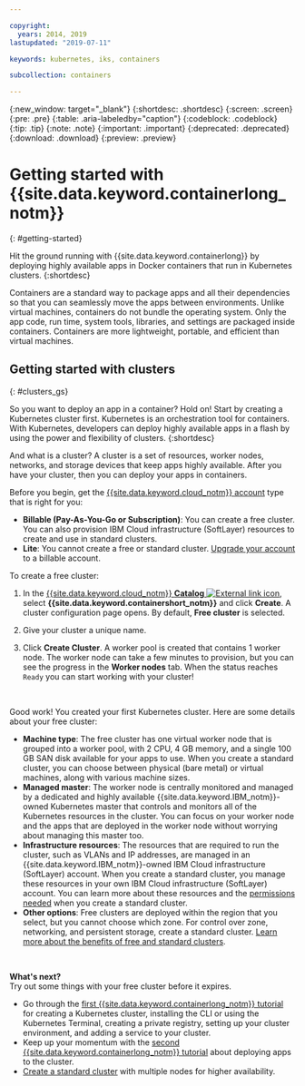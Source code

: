 ```yaml
---

copyright:
  years: 2014, 2019
lastupdated: "2019-07-11"

keywords: kubernetes, iks, containers

subcollection: containers

---
```


{:new_window: target="_blank"}
{:shortdesc: .shortdesc}
{:screen: .screen}
{:pre: .pre}
{:table: .aria-labeledby="caption"}
{:codeblock: .codeblock}
{:tip: .tip}
{:note: .note}
{:important: .important}
{:deprecated: .deprecated}
{:download: .download}
{:preview: .preview}


# Getting started with {{site.data.keyword.containerlong_notm}}
{: #getting-started}

Hit the ground running with {{site.data.keyword.containerlong}} by deploying highly available apps in Docker containers that run in Kubernetes clusters.
{:shortdesc}

Containers are a standard way to package apps and all their dependencies so that you can seamlessly move the apps between environments. Unlike virtual machines, containers do not bundle the operating system. Only the app code, run time, system tools, libraries, and settings are packaged inside containers. Containers are more lightweight, portable, and efficient than virtual machines.

## Getting started with clusters
{: #clusters_gs}

So you want to deploy an app in a container? Hold on! Start by creating a Kubernetes cluster first. Kubernetes is an orchestration tool for containers. With Kubernetes, developers can deploy highly available apps in a flash by using the power and flexibility of clusters.
{:shortdesc}

And what is a cluster? A cluster is a set of resources, worker nodes, networks, and storage devices that keep apps highly available. After you have your cluster, then you can deploy your apps in containers.

Before you begin, get the [{{site.data.keyword.cloud_notm}} account](https://cloud.ibm.com/registration) type that is right for you:
* **Billable (Pay-As-You-Go or Subscription)**: You can create a free cluster. You can also provision IBM Cloud infrastructure (SoftLayer) resources to create and use in standard clusters.
* **Lite**: You cannot create a free or standard cluster. [Upgrade your account](/docs/account?topic=account-accountfaqs#changeacct) to a billable account.

To create a free cluster:

1.  In the [{{site.data.keyword.cloud_notm}} **Catalog** ![External link icon](../icons/launch-glyph.svg "External link icon")](https://cloud.ibm.com/catalog?category=containers), select **{{site.data.keyword.containershort_notm}}** and click **Create**. A cluster configuration page opens. By default, **Free cluster** is selected.

2.  Give your cluster a unique name.

3.  Click **Create Cluster**. A worker pool is created that contains 1 worker node. The worker node can take a few minutes to provision, but you can see the progress in the **Worker nodes** tab. When the status reaches `Ready` you can start working with your cluster!

<br>

Good work! You created your first Kubernetes cluster. Here are some details about your free cluster:

*   **Machine type**: The free cluster has one virtual worker node that is grouped into a worker pool, with 2 CPU, 4 GB memory, and a single 100 GB SAN disk available for your apps to use. When you create a standard cluster, you can choose between physical (bare metal) or virtual machines, along with various machine sizes.
*   **Managed master**: The worker node is centrally monitored and managed by a dedicated and highly available {{site.data.keyword.IBM_notm}}-owned Kubernetes master that controls and monitors all of the Kubernetes resources in the cluster. You can focus on your worker node and the apps that are deployed in the worker node without worrying about managing this master too.
*   **Infrastructure resources**: The resources that are required to run the cluster, such as VLANs and IP addresses, are managed in an {{site.data.keyword.IBM_notm}}-owned IBM Cloud infrastructure (SoftLayer) account. When you create a standard cluster, you manage these resources in your own IBM Cloud infrastructure (SoftLayer) account. You can learn more about these resources and the [permissions needed](/docs/containers?topic=containers-users#infra_access) when you create a standard cluster.
*   **Other options**: Free clusters are deployed within the region that you select, but you cannot choose which zone. For control over zone, networking, and persistent storage, create a standard cluster. [Learn more about the benefits of free and standard clusters](/docs/containers?topic=containers-cs_ov#cluster_types).

<br>

**What's next?**</br>
Try out some things with your free cluster before it expires.

* Go through the [first {{site.data.keyword.containerlong_notm}} tutorial](/docs/containers?topic=containers-cs_cluster_tutorial#cs_cluster_tutorial) for creating a Kubernetes cluster, installing the CLI or using the Kubernetes Terminal, creating a private registry, setting up your cluster environment, and adding a service to your cluster.
* Keep up your momentum with the [second {{site.data.keyword.containerlong_notm}} tutorial](/docs/containers?topic=containers-cs_apps_tutorial#cs_apps_tutorial) about deploying apps to the cluster.
* [Create a standard cluster](/docs/containers?topic=containers-clusters#clusters_ui) with multiple nodes for higher availability.


